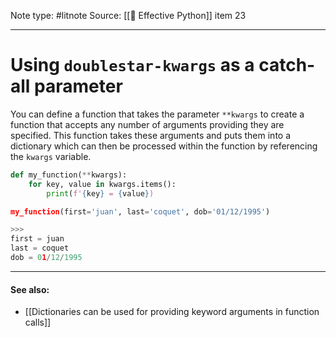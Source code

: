 Note type: #litnote
Source: [[📖 Effective Python]] item 23

---
# Using `doublestar-kwargs` as a catch-all parameter
You can define a function that takes the parameter `**kwargs` to create a function that accepts any number of arguments providing they are specified. This function takes these arguments and puts them into a dictionary which can then be processed within the function by referencing the `kwargs` variable.
```python
def my_function(**kwargs):
	for key, value in kwargs.items():
		print(f'{key} = {value})

my_function(first='juan', last='coquet', dob='01/12/1995')

>>>
first = juan
last = coquet
dob = 01/12/1995
```

---
#### See also:
- [[Dictionaries can be used for providing keyword arguments in function calls]]